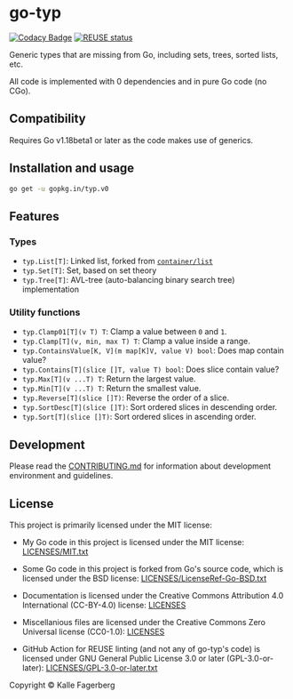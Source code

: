 <!--
SPDX-FileCopyrightText: 2022 Kalle Fagerberg

SPDX-License-Identifier: CC-BY-4.0
-->

# go-typ

[![Codacy Badge](https://api.codacy.com/project/badge/Grade/6b0289f204c044c2911a53c67a4833d9)](https://app.codacy.com/gh/go-typ/typ?utm_source=github.com&utm_medium=referral&utm_content=go-typ/typ&utm_campaign=Badge_Grade_Settings)
[![REUSE status](https://api.reuse.software/badge/github.com/go-typ/typ)](https://api.reuse.software/info/github.com/go-typ/typ)

Generic types that are missing from Go, including sets, trees, sorted lists, etc.

All code is implemented with 0 dependencies and in pure Go code (no CGo).

## Compatibility

Requires Go v1.18beta1 or later as the code makes use of generics.

## Installation and usage

```sh
go get -u gopkg.in/typ.v0
```

## Features

### Types

- `typ.List[T]`: Linked list, forked from [`container/list`](https://pkg.go.dev/container/list)
- `typ.Set[T]`: Set, based on set theory
- `typ.Tree[T]`: AVL-tree (auto-balancing binary search tree) implementation

### Utility functions

- `typ.Clamp01[T](v T) T`: Clamp a value between `0` and `1`.
- `typ.Clamp[T](v, min, max T) T`: Clamp a value inside a range.
- `typ.ContainsValue[K, V](m map[K]V, value V) bool`: Does map contain value?
- `typ.Contains[T](slice []T, value T) bool`: Does slice contain value?
- `typ.Max[T](v ...T) T`: Return the largest value.
- `typ.Min[T](v ...T) T`: Return the smallest value.
- `typ.Reverse[T](slice []T)`: Reverse the order of a slice.
- `typ.SortDesc[T](slice []T)`: Sort ordered slices in descending order.
- `typ.Sort[T](slice []T)`: Sort ordered slices in ascending order.

## Development

Please read the [CONTRIBUTING.md](CONTRIBUTING.md) for information about
development environment and guidelines.

## License

This project is primarily licensed under the MIT license:

- My Go code in this project is licensed under the MIT license:
  [LICENSES/MIT.txt](LICENSES/MIT.txt)

- Some Go code in this project is forked from Go's source code, which is
  licensed under the BSD license: [LICENSES/LicenseRef-Go-BSD.txt](LICENSES/LicenseRef-Go-BSD.txt)

- Documentation is licensed under the Creative Commons Attribution 4.0
  International (CC-BY-4.0) license: [LICENSES](LICENSES/CC-BY-4.0.txt)

- Miscellanious files are licensed under the Creative Commons Zero Universal
  license (CC0-1.0): [LICENSES](LICENSES/CC0-1.0.txt)

- GitHub Action for REUSE linting (and not any of go-typ's code) is licensed
  under GNU General Public License 3.0 or later (GPL-3.0-or-later):
  [LICENSES/GPL-3.0-or-later.txt](LICENSES/GPL-3.0-or-later.txt)

Copyright &copy; Kalle Fagerberg
